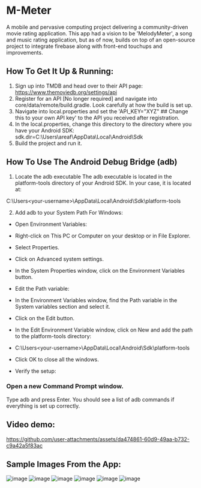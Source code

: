 # M-Meter
A mobile and pervasive computing project delivering a community-driven movie rating application. This app had a vision to be 'MelodyMeter', a song and music rating application, but as of now, builds on top of an open-source project to integrate firebase along with front-end touchups and improvements.

## How To Get It Up & Running:
1. Sign up into TMDB and head over to their API page: https://www.themoviedb.org/settings/api
2. Register for an API [No longer required] and navigate into core/data/remote/build.gradle. Look carefully at how the build is set up.
3. Navigate into local.properties and set the 'API_KEY="XYZ" ## Change this to your own API key' to the API you received after registration.
4. In the local.properties, change this directory to the directory where you have your Android SDK: sdk.dir=C\:\\Users\\areaf\\AppData\\Local\\Android\\Sdk
5. Build the project and run it. 

## How To Use The Android Debug Bridge (adb) 
1. Locate the adb executable
The adb executable is located in the platform-tools directory of your Android SDK. In your case, it is located at:

C:\Users\<your-username>\AppData\Local\Android\Sdk\platform-tools

2. Add adb to your System Path
For Windows:

* Open Environment Variables:

* Right-click on This PC or Computer on your desktop or in File Explorer.
* Select Properties.
* Click on Advanced system settings.
* In the System Properties window, click on the Environment Variables button.
* Edit the Path variable:

* In the Environment Variables window, find the Path variable in the System variables section and select it.
* Click on the Edit button.
* In the Edit Environment Variable window, click on New and add the path to the platform-tools directory:

* C:\Users\<your-username>\AppData\Local\Android\Sdk\platform-tools

* Click OK to close all the windows.
* Verify the setup:

### Open a new Command Prompt window.
Type adb and press Enter. You should see a list of adb commands if everything is set up correctly.

## Video demo:
https://github.com/user-attachments/assets/da474861-60d9-49aa-b732-c9a42a5f83ac

## Sample Images From the App:
![image](https://github.com/user-attachments/assets/e387c71f-6fdd-438d-a207-fa7c49aae328)
![image](https://github.com/user-attachments/assets/8f92b586-ed29-43cf-9b28-5705fca3562d)
![image](https://github.com/user-attachments/assets/5ac20686-7c74-4f12-8b04-d11138296390)
![image](https://github.com/user-attachments/assets/3bcd8988-9b4d-4682-b4d8-acf7f20586bc)
![image](https://github.com/user-attachments/assets/399fbe01-6a3e-4c79-a4b5-4b72e7ad0e35)
![image](https://github.com/user-attachments/assets/d19d333b-a0b3-4ff4-8e8a-9e5622cd7c0c)
